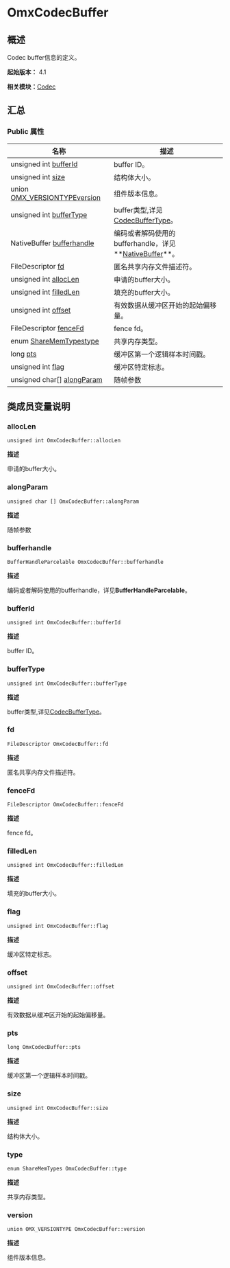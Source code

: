 # OmxCodecBuffer


## 概述

Codec buffer信息的定义。

**起始版本：** 4.1

**相关模块：**[Codec](_codec_v20.md)


## 汇总


### Public 属性

| 名称 | 描述 | 
| -------- | -------- |
| unsigned int [bufferId](#bufferid) | buffer ID。  | 
| unsigned int [size](#size) | 结构体大小。  | 
| union [OMX_VERSIONTYPE](union_o_m_x___v_e_r_s_i_o_n_t_y_p_e_v20.md)[version](#version) | 组件版本信息。  | 
| unsigned int [bufferType](#buffertype) | buffer类型,详见[CodecBufferType](_codec_v20.md#codecbuffertype)。  | 
| NativeBuffer  [bufferhandle](#bufferhandle) | 编码或者解码使用的bufferhandle，详见**[NativeBuffer](../../../../application-dev/reference/apis-image-kit/_image___native_module.md#oh_nativebuffer)**。  | 
| FileDescriptor [fd](#fd) | 匿名共享内存文件描述符。  | 
| unsigned int [allocLen](#alloclen) | 申请的buffer大小。  | 
| unsigned int [filledLen](#filledlen) | 填充的buffer大小。  | 
| unsigned int [offset](#offset) | 有效数据从缓冲区开始的起始偏移量。  | 
| FileDescriptor [fenceFd](#fencefd) | fence fd。  | 
| enum [ShareMemTypes](_codec_v20.md#sharememtypes)[type](#type) | 共享内存类型。  | 
| long [pts](#pts) | 缓冲区第一个逻辑样本时间戳。  | 
| unsigned int [flag](#flag) | 缓冲区特定标志。  | 
| unsigned char[] [alongParam](#alongparam) | 随帧参数  | 


## 类成员变量说明


### allocLen

```
unsigned int OmxCodecBuffer::allocLen
```
**描述**

申请的buffer大小。


### alongParam

```
unsigned char [] OmxCodecBuffer::alongParam
```
**描述**

随帧参数


### bufferhandle

```
BufferHandleParcelable OmxCodecBuffer::bufferhandle
```
**描述**

编码或者解码使用的bufferhandle，详见**BufferHandleParcelable**。


### bufferId

```
unsigned int OmxCodecBuffer::bufferId
```

**描述**

buffer ID。


### bufferType

```
unsigned int OmxCodecBuffer::bufferType
```
**描述**

buffer类型,详见[CodecBufferType](_codec_v20.md#codecbuffertype)。


### fd

```
FileDescriptor OmxCodecBuffer::fd
```
**描述**

匿名共享内存文件描述符。


### fenceFd

```
FileDescriptor OmxCodecBuffer::fenceFd
```
**描述**

fence fd。


### filledLen

```
unsigned int OmxCodecBuffer::filledLen
```
**描述**

填充的buffer大小。


### flag

```
unsigned int OmxCodecBuffer::flag
```
**描述**

缓冲区特定标志。


### offset

```
unsigned int OmxCodecBuffer::offset
```
**描述**

有效数据从缓冲区开始的起始偏移量。


### pts

```
long OmxCodecBuffer::pts
```
**描述**

缓冲区第一个逻辑样本时间戳。


### size

```
unsigned int OmxCodecBuffer::size
```
**描述**

结构体大小。


### type

```
enum ShareMemTypes OmxCodecBuffer::type
```
**描述**

共享内存类型。


### version

```
union OMX_VERSIONTYPE OmxCodecBuffer::version
```
**描述**

组件版本信息。
